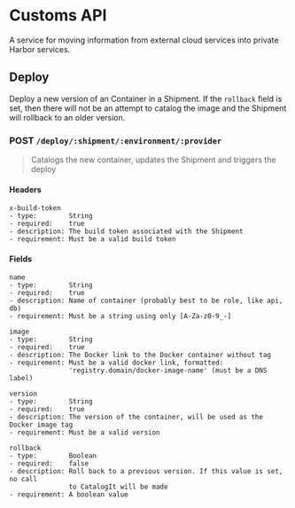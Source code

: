 # Customs API

A service for moving information from external cloud services into private Harbor services.


## Deploy

Deploy a new version of an Container in a Shipment. If the `rollback` field is set, then there will
not be an attempt to catalog the image and the Shipment will rollback to an older version.


### POST `/deploy/:shipment/:environment/:provider`

> Catalogs the new container, updates the Shipment and triggers the deploy

#### Headers

```
x-build-token
- type:        String
- required:    true
- description: The build token associated with the Shipment
- requirement: Must be a valid build token
```


#### Fields

```
name
- type:        String
- required:    true
- description: Name of container (probably best to be role, like api, db)
- requirement: Must be a string using only [A-Za-z0-9_-]

image
- type:        String
- required:    true
- description: The Docker link to the Docker container without tag
- requirement: Must be a valid docker link, formatted:
               'registry.domain/docker-image-name' (must be a DNS label)

version
- type:        String
- required:    true
- description: The version of the container, will be used as the Docker image tag
- requirement: Must be a valid version

rollback
- type:        Boolean
- required:    false
- description: Roll back to a previous version. If this value is set, no call
               to CatalogIt will be made
- requirement: A boolean value
```
